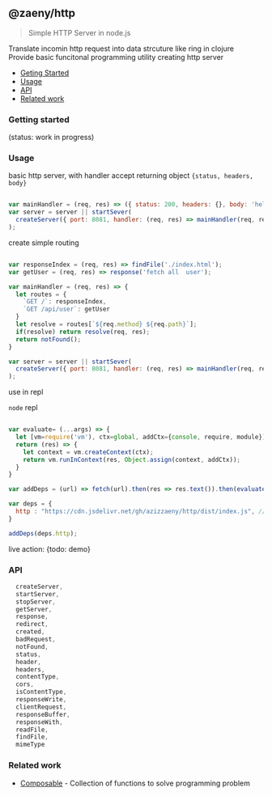 ## @zaeny/http 
> Simple HTTP Server in node.js    

Translate incomin http request into data strcuture like ring in clojure  
Provide basic funcitonal programming utility  creating http server  

- [Geting Started](#getting-started)
- [Usage](#usage)
- [API](#api)
- [Related work](#related-work)

### Getting started 
(status: work in progress)  

### Usage 
basic http server, with handler accept returning object `{status, headers, body}`
```js

var mainHandler = (req, res) => ({ status: 200, headers: {}, body: 'hello world'});
var server = server || startSever(
  createServer({ port: 8081, handler: (req, res) => mainHandler(req, res)})
);
```

create simple routing

```js

var responseIndex = (req, res) => findFile('./index.html');
var getUser = (req, res) => response('fetch all  user');

var mainHandler = (req, res) => {
  let routes = {
    `GET /`: responseIndex,
    `GET /api/user`: getUser
  }
  let resolve = routes[`${req.method} ${req.path}`];
  if(resolve) return resolve(req, res);
  return notFound();
}

var server = server || startSever(
  createServer({ port: 8081, handler: (req, res) => mainHandler(req, res)})
);
```

use in repl

`node` repl 

```js

var evaluate= (...args) => {
  let [vm=require('vm'), ctx=global, addCtx={console, require, module}] = args;
  return (res) => {
    let context = vm.createContext(ctx);
    return vm.runInContext(res, Object.assign(context, addCtx));
  }
}

var addDeps = (url) => fetch(url).then(res => res.text()).then(evaluate());

var deps = {
  http : "https://cdn.jsdelivr.net/gh/azizzaeny/http/dist/index.js", // to be loaded in  the repl as global vars
}

addDeps(deps.http);

```

live action: 
{todo: demo}

### API
```js
  createServer,
  startServer,
  stopServer,
  getServer,
  response,
  redirect,
  created,
  badRequest,
  notFound,
  status,
  header,
  headers,
  contentType,
  cors,
  isContentType,
  responseWrite,
  clientRequest,
  responseBuffer,
  responseWith,
  readFile,
  findFile,
  mimeType
```

### Related work
- [Composable](https://github.com/azizzaeny/composable/tree/main) - Collection of functions to solve programming problem
